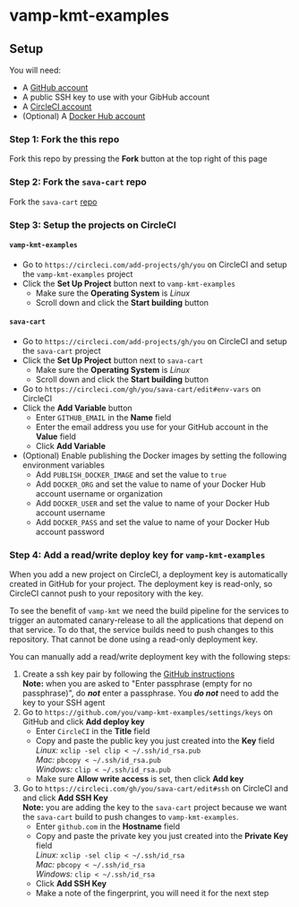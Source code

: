 # vamp-kmt-examples

## Setup

You will need:
* A [GitHub account](https://github.com/join)
* A public SSH key to use with your GibHub account
* A [CircleCI account](https://circleci.com/signup/)
* (Optional) A [Docker Hub account](https://hub.docker.com/signup)

### Step 1: Fork the this repo
Fork this repo by pressing the **Fork** button at the top right of this page

### Step 2: Fork the `sava-cart` repo
Fork the `sava-cart` [repo](https://github.com/magneticio/sava-cart)

### Step 3: Setup the projects on CircleCI
#### `vamp-kmt-examples`
* Go to `https://circleci.com/add-projects/gh/you` on CircleCI and setup the `vamp-kmt-examples` project
* Click the **Set Up Project** button next to `vamp-kmt-examples`
   * Make sure the **Operating System** is _Linux_
   * Scroll down and click the **Start building** button
#### `sava-cart`
* Go to `https://circleci.com/add-projects/gh/you` on CircleCI and setup the `sava-cart` project
* Click the **Set Up Project** button next to `sava-cart`
   * Make sure the **Operating System** is _Linux_
   * Scroll down and click the **Start building** button
* Go to `https://circleci.com/gh/you/sava-cart/edit#env-vars` on CircleCI
* Click the **Add Variable** button
   * Enter `GITHUB_EMAIL` in the **Name** field
   * Enter the email address you use for your GitHub account in the **Value** field
   * Click **Add Variable**
* (Optional) Enable publishing the Docker images by setting the following environment variables
   * Add `PUBLISH_DOCKER_IMAGE` and set the value to `true`
   * Add `DOCKER_ORG` and set the value to name of your Docker Hub account username or organization
   * Add `DOCKER_USER` and set the value to name of your Docker Hub account username
   * Add `DOCKER_PASS` and set the value to name of your Docker Hub account password

### Step 4: Add a read/write deploy key for `vamp-kmt-examples`
When you add a new project on CircleCI, a deployment key is automatically created in GitHub for your project. The deployment key is read-only, so CircleCI cannot push to your repository with the key.

To see the benefit of `vamp-kmt` we need the build pipeline for the services to trigger an automated canary-release to all the applications that depend on that service. To do that, the service builds need to push changes to this repository. That cannot be done using a read-only deployment key.

You can manually add a read/write deployment key with the following steps:
1. Create a ssh key pair by following the [GitHub instructions](https://help.github.com/articles/connecting-to-github-with-ssh/#generating-a-new-ssh-key-and-adding-it-to-the-ssh-agent)  
   **Note:** when you are asked to "Enter passphrase (empty for no passphrase)", do _**not**_ enter a passphrase. You _**do not**_ need to add the key to your SSH agent
2. Go to `https://github.com/you/vamp-kmt-examples/settings/keys` on GitHub and click **Add deploy key**
   * Enter `CircleCI` in the **Title** field
   * Copy and paste the public key you just created into the **Key** field  
   _Linux:_ `xclip -sel clip < ~/.ssh/id_rsa.pub`  
   _Mac:_ `pbcopy < ~/.ssh/id_rsa.pub`  
   _Windows:_ `clip < ~/.ssh/id_rsa.pub`
   * Make sure **Allow write access** is set, then click **Add key**
3. Go to `https://circleci.com/gh/you/sava-cart/edit#ssh` on CircleCI and and click **Add SSH Key**  
   **Note:** you are adding the key to the `sava-cart` project because we want the `sava-cart` build to push changes to `vamp-kmt-examples`.
   * Enter `github.com` in the **Hostname** field
   * Copy and paste the private key you just created into the **Private Key** field  
   _Linux:_ `xclip -sel clip < ~/.ssh/id_rsa`  
   _Mac:_ `pbcopy < ~/.ssh/id_rsa`  
   _Windows:_ `clip < ~/.ssh/id_rsa`
   * Click **Add SSH Key**
   * Make a note of the fingerprint, you will need it for the next step


